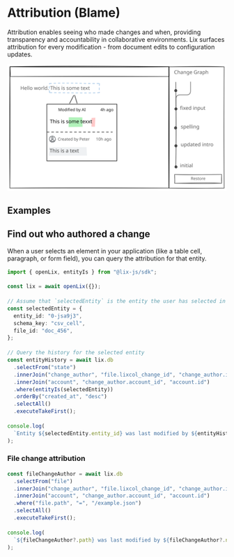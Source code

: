 # Attribution (Blame)

Attribution enables seeing who made changes and when, providing transparency and accountability in collaborative environments. Lix surfaces attribution for every modification - from document edits to configuration updates.

![Blame](../../assets/blame.svg)

## Examples

## Find out who authored a change

When a user selects an element in your application (like a table cell, paragraph, or form field), you can query the attribution for that entity.

```ts
import { openLix, entityIs } from "@lix-js/sdk";

const lix = await openLix({});

// Assume that `selectedEntity` is the entity the user has selected in your application
const selectedEntity = {
  entity_id: "0-jsa9j3",
  schema_key: "csv_cell",
  file_id: "doc_456",
};

// Query the history for the selected entity
const entityHistory = await lix.db
  .selectFrom("state")
  .innerJoin("change_author", "file.lixcol_change_id", "change_author.id")
  .innerJoin("account", "change_author.account_id", "account.id")
  .where(entityIs(selectedEntity))
  .orderBy("created_at", "desc")
  .selectAll()
  .executeTakeFirst();

console.log(
  `Entity ${selectedEntity.entity_id} was last modified by ${entityHistory[0]?.name} at ${entityHistory[0]?.created_at}`
);
```

### File change attribution

```ts
const fileChangeAuthor = await lix.db
  .selectFrom("file")
  .innerJoin("change_author", "file.lixcol_change_id", "change_author.id")
  .innerJoin("account", "change_author.account_id", "account.id")
  .where("file.path", "=", "/example.json")
  .selectAll()
  .executeTakeFirst();

console.log(
  `${fileChangeAuthor?.path} was last modified by ${fileChangeAuthor?.name} at ${fileChangeAuthor?.created_at}`
);
```
